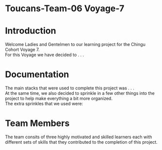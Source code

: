 # Toucans-Team-06 Voyage-7

# Introduction
Welcome Ladies and Gentelmen to our learning project for the Chingu Cohort Voyage 7. <br>
For this Voyage we have decided to  . . . <br>

# Documentation
The main stacks that were used to complete this project was . . . <br>
At the same time, we also decided to sprinkle in a few other things into the project to help make everything a bit more organized.<br>
The extra sprinkles that we used were: 

# Team Members
The team consits of three highly motivated and skilled learners each with different sets of skills that they contributed to the completion of this project.

